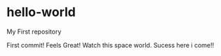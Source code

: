 # hello-world
My First repository

First commit! Feels Great!
Watch this space world.
Sucess here i come!!

